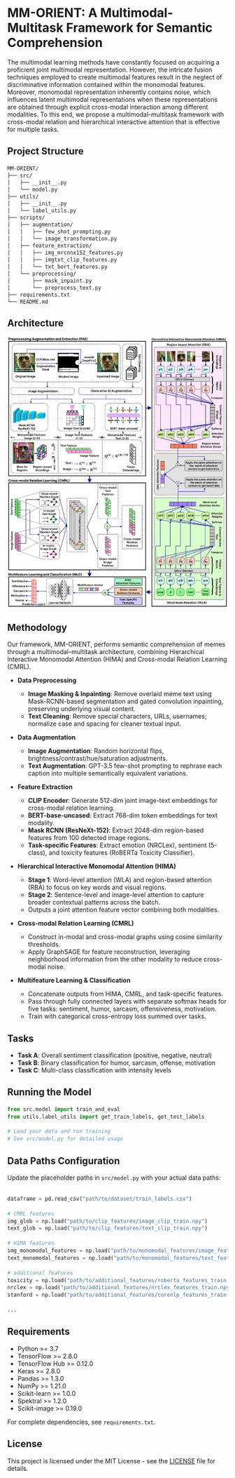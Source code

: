 # MM-ORIENT: A Multimodal-Multitask Framework for Semantic Comprehension

The multimodal learning methods have constantly focused on acquiring a proficient joint multimodal representation. However, the intricate fusion techniques employed to create multimodal features result in the neglect of discriminative information contained within the monomodal features. Moreover, monomodal representation inherently contains noise, which influences latent multimodal representations when these representations are obtained through explicit cross-modal interaction among different modalities. To this end, we propose a multimodal-multitask framework with cross-modal relation and hierarchical interactive attention that is effective for multiple tasks.

## Project Structure

```
MM-ORIENT/
├── src/                               
│   ├── __init__.py                    
│   └── model.py                       
├── utils/                             
│   ├── __init__.py                    
│   └── label_utils.py                 
├── scripts/                           
│   ├── augmentation/                  
│   │   ├── few_shot_prompting.py
│   │   └── image_transformation.py
│   ├── feature_extraction/            
│   │   ├── img_mrcnnx152_features.py
│   │   ├── imgtxt_clip_features.py
│   │   └── txt_bert_features.py
│   └── preprocessing/                 
│       ├── mask_inpaint.py
│       └── preprocess_text.py
├── requirements.txt                   
└── README.md                          
```


## Architecture

![MM-ORIENT Architecture](docs/assets/fig.jpg)


## Methodology

Our framework, MM-ORIENT, performs semantic comprehension of memes through a multimodal–multitask architecture, combining Hierarchical Interactive Monomodal Attention (HIMA) and Cross-modal Relation Learning (CMRL).

- **Data Preprocessing**
  - **Image Masking & Inpainting**: Remove overlaid meme text using Mask-RCNN-based segmentation and gated convolution inpainting, preserving underlying visual content.
  - **Text Cleaning**: Remove special characters, URLs, usernames; normalize case and spacing for cleaner textual input.

- **Data Augmentation**
  - **Image Augmentation**: Random horizontal flips, brightness/contrast/hue/saturation adjustments.
  - **Text Augmentation**: GPT-3.5 few-shot prompting to rephrase each caption into multiple semantically equivalent variations.

- **Feature Extraction**
  - **CLIP Encoder**: Generate 512-dim joint image-text embeddings for cross-modal relation learning.
  - **BERT-base-uncased**: Extract 768-dim token embeddings for text modality.
  - **Mask RCNN (ResNeXt-152)**: Extract 2048-dim region-based features from 100 detected image regions.
  - **Task-specific Features**: Extract emotion (NRCLex), sentiment (5-class), and toxicity features (RoBERTa Toxicity Classifier).

- **Hierarchical Interactive Monomodal Attention (HIMA)**
  - **Stage 1**: Word-level attention (WLA) and region-based attention (RBA) to focus on key words and visual regions.
  - **Stage 2**: Sentence-level and image-level attention to capture broader contextual patterns across the batch.
  - Outputs a joint attention feature vector combining both modalities.

- **Cross-modal Relation Learning (CMRL)**
  - Construct in-modal and cross-modal graphs using cosine similarity thresholds.
  - Apply GraphSAGE for feature reconstruction, leveraging neighborhood information from the other modality to reduce cross-modal noise.

- **Multifeature Learning & Classification**
  - Concatenate outputs from HIMA, CMRL, and task-specific features.
  - Pass through fully connected layers with separate softmax heads for five tasks: sentiment, humor, sarcasm, offensiveness, motivation.
  - Train with categorical cross-entropy loss summed over tasks.


 
## Tasks

- **Task A**: Overall sentiment classification (positive, negative, neutral)
- **Task B**: Binary classification for humor, sarcasm, offense, motivation
- **Task C**: Multi-class classification with intensity levels



## Running the Model
```python
from src.model import train_and_eval
from utils.label_utils import get_train_labels, get_test_labels

# Load your data and run training
# See src/model.py for detailed usage
```


## Data Paths Configuration

Update the placeholder paths in `src/model.py` with your actual data paths:

```python

dataframe = pd.read_csv("path/to/dataset/train_labels.csv")

# CMRL features
img_glob = np.load("path/to/clip_features/image_clip_train.npy")
text_glob = np.load("path/to/clip_features/text_clip_train.npy")

# HIMA features
img_monomodal_features = np.load("path/to/monomodal_features/image_features_train.npy")
text_monomodal_features = np.load("path/to/monomodal_features/text_features_train.npy")

# additional features
toxicity = np.load("path/to/additional_features/roberta_features_train.npy")
nrclex = np.load("path/to/additional_features/nrclex_features_train.npy")
stanford = np.load("path/to/additional_features/corenlp_features_train.npy")

...

```


## Requirements

- Python >= 3.7
- TensorFlow >= 2.8.0
- TensorFlow Hub >= 0.12.0
- Keras >= 2.8.0
- Pandas >= 1.3.0
- NumPy >= 1.21.0
- Scikit-learn >= 1.0.0
- Spektral >= 1.2.0
- Scikit-image >= 0.19.0

For complete dependencies, see `requirements.txt`.

## License

This project is licensed under the MIT License - see the [LICENSE](LICENSE) file for details.
